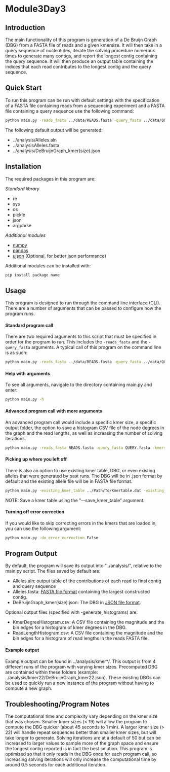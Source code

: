 # Module3Day3
## Introduction
The main functionality of this program is generation of a De Bruijn Graph (DBG) from a FASTA file of reads and a given kmersize. It will then take in a query sequence of nucleotides, iterate the solving procedure numerous times to generate many contigs, and report the longest contig containing the query sequence. It will then produce an output table containing the indices that each read contributes to the longest contig and the query sequence.


## Quick Start
To run this program can be run with default settings with the specification of a FASTA file containing reads from a sequencing experiment and a FASTA file containing a query sequence use the following command:

```bash
python main.py -reads_fasta ../data/READS.fasta -query_fasta ../data/QUERY.fasta
```

The following default output will be generated:
* ../analysis/Alleles.aln
* ../analysisAlleles.fasta
* ../analysis/DeBruijnGraph_kmer(size).json

## Installation
The required packages in this program are:

*Standard library*
* re
* sys
* os
* pickle
* json
* argparse

*Additional modules*
* [numpy](https://numpy.org/)
* [pandas](https://pandas.pydata.org/)
* [ujson](https://github.com/ultrajson/ultrajson) (Optional, for better json performance)

Additional modules can be installed with:
```bash
pip install package name
```

## Usage
This program is designed to run through the command line interface (CLI). There are a number of arguments that can be passed to configure how the program runs.

#### Standard program call
There are two required arguments to this script that must be specified in order for the program to run. This includes the `-reads_fasta` and the `-query_fasta` arguments. A typical call of this program on the command line is as such:

```bash
python main.py -reads_fasta ../data/READS.fasta -query_fasta ../data/QUERY.fasta
```

#### Help with arguments
To see all arguments, navigate to the directory containing main.py and enter:
```bash
python main.py -h
```

#### Advanced program call with more arguments
An advanced program call would include a specific kmer size, a specific output folder, the option to save a histogram CSV file of the node degrees in the graph and the read lengths, as well as increasing the number of solving iterations.
```bash
python main.py -reads_fasta READS.fasta -query_fasta QUERY.fasta -kmersize 33 -output_folder ../NewOutputFolder/ --generate_histograms -solving_iterations 100
```

#### Picking up where you left off
There is also an option to use existing kmer table, DBG, or even existing alleles that were generated by past runs. The DBG will be in .json format by default and the existing allele file will be in FASTA file format.
```bash
python main.py -existing_kmer_table ../Path/To/Kmertable.dat -existing_graph_filename ../Path/To/DBG/DBG.json -existing_allele ../Path/To/Existing/Allele/ALLELES.fasta
```

NOTE: Save a kmer table using the "--save_kmer_table" argument.

#### Turning off error correction
If you would like to skip correcting errors in the kmers that are loaded in, you can use the following argument:
```bash
python main.py -do_error_correction False
```

## Program Output
By default, the program will save its output into "../analysis/", relative to the main.py script.
The files saved by default are:
* Alleles.aln: output table of the contributions of each read to final contig and query sequence
* Alleles.fasta: [FASTA file format](https://en.wikipedia.org/wiki/FASTA_format) containing the largest constructed contig.
* DeBruijnGraph_kmer(size).json: The DBG in [JSON file format](https://www.json.org/json-en.html).

Optional output files (specified with -generate_histograms) are:
* KmerDegreeHistogram.csv: A CSV file containing the magnitude and the bin edges for a histogram of kmer degrees in the DBG.
* ReadLengthHistogram.csv: A CSV file containing the magnitude and the bin edges for a histogram of read lengths in the reads FASTA file.

#### Example output
Example output can be found in ../analysis/kmer*/. This output is from 4 different runs of the program with varying kmer sizes. Precomputed DBG are contained within these folders (example: ../analysis/kmer22/DeBruijnGraph_kmer22.json). These existing DBGs can be used to quickly run a new instance of the program without having to compute a new graph.

## Troubleshooting/Program Notes
The computational time and complexity vary depending on the kmer size that was chosen. Smaller kmer sizes (< 19) will allow the program to compute the DBG quicker (about 45 seconds to 1 min). A larger kmer size (> 22) will handle repeat sequences better than smaller kmer sizes, but will take longer to generate. Solving iterations are at a default of 50 but can be increased to larger values to sample more of the graph space and ensure the longest contig reported is in fact the best solution. This program is optimized so that it only reads in the DBG once for each program call, so increasing solving iterations will only increase the computational time by around 0.5 seconds for each additional iteration.